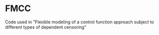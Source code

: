 # FMCC
Code used in "Flexible modeling of a control function approach subject to different types of dependent censoring"
